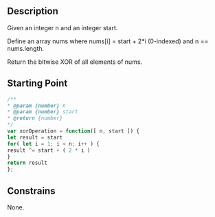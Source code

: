 ## Description

Given an integer n and an integer start.

Define an array nums where nums[i] = start + 2*i (0-indexed) and n == nums.length.

Return the bitwise XOR of all elements of nums.

## Starting Point

``` javascript
/**
* @param {number} n
* @param {number} start
* @return {number}
*/
var xorOperation = function([ n, start ]) {
let result = start
for( let i = 1; i < n; i++ ) {
result ^= start + ( 2 * i )
}
return result
};
```

## Constrains

None.
